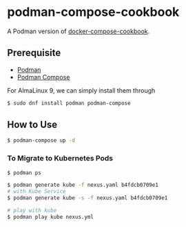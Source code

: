 # podman-compose-cookbook

A Podman version of [docker-compose-cookbook](https://github.com/aaronchenwei/docker-compose-cookbook).

## Prerequisite

- [Podman](https://podman.io/)
- [Podman Compose](https://github.com/containers/podman-compose)

For AlmaLinux 9, we can simply install them through

```sh
$ sudo dnf install podman podman-compose
```

## How to Use

```sh
$ podman-compose up -d
```

### To Migrate to Kubernetes Pods

```sh
$ podman ps

$ podman generate kube -f nexus.yaml b4fdcb0709e1
# with Kube Service 
$ podman generate kube -s -f nexus.yaml b4fdcb0709e1

# play with kube
$ podman play kube nexus.yml
```
